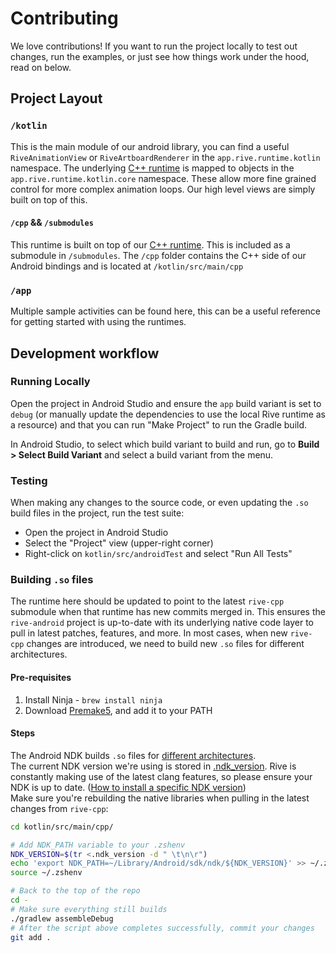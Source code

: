 # Contributing

We love contributions! If you want to run the project locally to test out changes, run the examples,
or just see how things work under the hood, read on below.

## Project Layout

### `/kotlin`

This is the main module of our android library, you can find a useful `RiveAnimationView`
or `RiveArtboardRenderer` in the `app.rive.runtime.kotlin` namespace.
The underlying [C++ runtime](https://github.com/rive-app/rive-cpp) is mapped to objects in
the `app.rive.runtime.kotlin.core` namespace. These allow more fine grained control for more complex
animation loops. Our high level views are simply built on top of this.

#### `/cpp` && `/submodules`

This runtime is built on top of our [C++ runtime](https://github.com/rive-app/rive-cpp). This is
included as a submodule in `/submodules`. The `/cpp` folder contains the C++ side of our Android bindings and is located at `/kotlin/src/main/cpp`

### `/app`

Multiple sample activities can be found here, this can be a useful reference for getting started
with using the runtimes.

## Development workflow

### Running Locally

Open the project in Android Studio and ensure the `app` build variant is set to `debug` (or manually update the dependencies to use the local Rive runtime as a resource) and that you can run "Make Project" to run the Gradle build.

In Android Studio, to select which build variant to build and run, go to **Build > Select Build Variant** and select a build variant from the menu.

### Testing

When making any changes to the source code, or even updating the `.so` build files in the project,
run the test suite:

- Open the project in Android Studio
- Select the "Project" view (upper-right corner)
- Right-click on `kotlin/src/androidTest` and select "Run All Tests"

### Building `.so` files

The runtime here should be updated to point to the latest `rive-cpp` submodule when that runtime has
new commits merged in. This ensures the `rive-android` project is up-to-date with its underlying
native code layer to pull in latest patches, features, and more. In most cases, when new `rive-cpp`
changes are introduced, we need to build new `.so` files for different architectures.

#### Pre-requisites

1. Install Ninja - `brew install ninja`
2. Download [Premake5](https://premake.github.io/download), and add it to your PATH

#### Steps

The Android NDK builds `.so` files
for [different architectures](https://developer.android.com/ndk/guides/abis). <br />
The current NDK version we're using is stored in [.ndk_version](./kotlin/src/main/cpp/.ndk_version). Rive is
constantly making use of the latest clang features, so please ensure your NDK is up to
date. ([How to install a specific NDK version](https://developer.android.com/studio/projects/install-ndk#specific-version)) <br />
Make sure you're rebuilding the native libraries when pulling in the latest changes from `rive-cpp`:

```bash
cd kotlin/src/main/cpp/

# Add NDK_PATH variable to your .zshenv
NDK_VERSION=$(tr <.ndk_version -d " \t\n\r")
echo 'export NDK_PATH=~/Library/Android/sdk/ndk/${NDK_VERSION}' >> ~/.zshenv
source ~/.zshenv

# Back to the top of the repo
cd -
# Make sure everything still builds
./gradlew assembleDebug
# After the script above completes successfully, commit your changes
git add .
```
